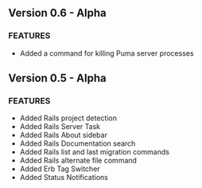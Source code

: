 ## Version 0.6 - Alpha

### FEATURES

-   Added a command for killing Puma server processes

## Version 0.5 - Alpha

### FEATURES

-   Added Rails project detection
-   Added Rails Server Task
-   Added Rails About sidebar
-   Added Rails Documentation search
-   Added Rails list and last migration commands
-   Added Rails alternate file command
-   Added Erb Tag Switcher
-   Added Status Notifications
